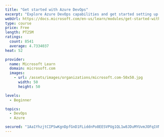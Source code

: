 ```yaml
---
title: "Get started with Azure DevOps"
excerpt: "Explore Azure DevOps capabilities and get started setting up your own organization knowing what separates elite performers from low performers."
webUrl: https://docs.microsoft.com/en-us/learn/modules/get-started-with-devops/
type: course
price: Free
length: PT25M
ratings:
  count: 8541
  average: 4.7334037
heat: 52

provider:
  name: Microsoft Learn
  domain: microsoft.com
  images:
    - url: /assets/images/organizations/microsoft.com-50x50.jpg
      width: 50
      height: 50

levels:
  - Beginner

topics:
  - DevOps
  - Azure

secured: "1Aa1YhzjtCIPSwKgnDpfGnD1FLiddnPo8EESVPUg1QL1w8JDuMYUvmJOFq1VNEmxU4H067WpFlZGfXJk1s2mPhmx1NSrlYXOyadbBbAtd+Fr1lkkvBHCQqC4dOFjLziJnc3e/Lbt1JQTqwWxo+oIFZMxK4z7GaTcS/DnnQWtWyroy9JKvVAMoba5Bb8q9cFIK5+QJvXbBx/EY+Nk8xKYhEGip7Pk3MADmxh/ldYEia/JA+RvOtM9eAV6FELBOdCSPmc+7cywk5mrClTZpC0vywf1N+4u37byixL3fAg53Po+SI3/NBIH1P2lWt/yxYP5l1pOrDK7TM1LrUDOo+dbsyt5QgfXWxoo6TkH/8ud/rk1qIwK4cAN3sSDm2Jnu+B14H5BCJVi9E3je1s+jmNy6Gfhci/y1U9T5j3mEr5Uifw=;FrcKaTOOCmlqCxuRMGoAdQ=="
---
```


